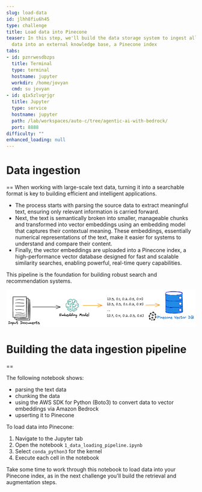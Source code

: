```yaml
---
slug: load-data
id: jlhh8fiu6h45
type: challenge
title: Load data into Pinecone
teaser: In this step, we'll build the data storage system to ingest all the source
  data into an external knowledge base, a Pinecone index
tabs:
- id: pznrwesdbzps
  title: Terminal
  type: terminal
  hostname: jupyter
  workdir: /home/jovyan
  cmd: su jovyan
- id: q1x5zlvqrjgr
  title: Jupyter
  type: service
  hostname: jupyter
  path: /lab/workspaces/auto-c/tree/agentic-ai-with-bedrock/
  port: 8888
difficulty: ""
enhanced_loading: null
---
```

# Data ingestion
==
When working with large-scale text data, turning it into a searchable format is key to building efficient and intelligent applications.

- The process starts with parsing the source data to extract meaningful text, ensuring only relevant information is carried forward.
- Next, the text is semantically broken into smaller, manageable chunks and transformed into vector embeddings using an embedding model that captures their contextual meaning. These embeddings, essentially numerical representations of the text, make it easier for systems to understand and compare their content.
- Finally, the vector embeddings are uploaded into a Pinecone index, a high-performance vector database designed for fast and scalable similarity searches, enabling powerful, real-time query capabilities.

This pipeline is the foundation for building robust search and recommendation systems.

![pinecone_aws_workshop_data_storage_system.png](../assets/pinecone_aws_workshop_data_storage_system.png)

# Building the data ingestion pipeline
==

The following notebook shows:
- parsing the text data
- chunking the data
- using the AWS SDK for Python (Boto3) to convert data to vector embeddings via Amazon Bedrock
- upserting it to Pinecone

To load data into Pinecone:
1. Navigate to the Jupyter tab
2. Open the notebook `1_data_loading_pipeline.ipynb`
3. Select `conda_python3` for the kernel
4. Execute each cell in the notebook

Take some time to work through this notebook to load data into your Pinecone index, as in the next challenge you'll build the retrieval and augmentation steps.